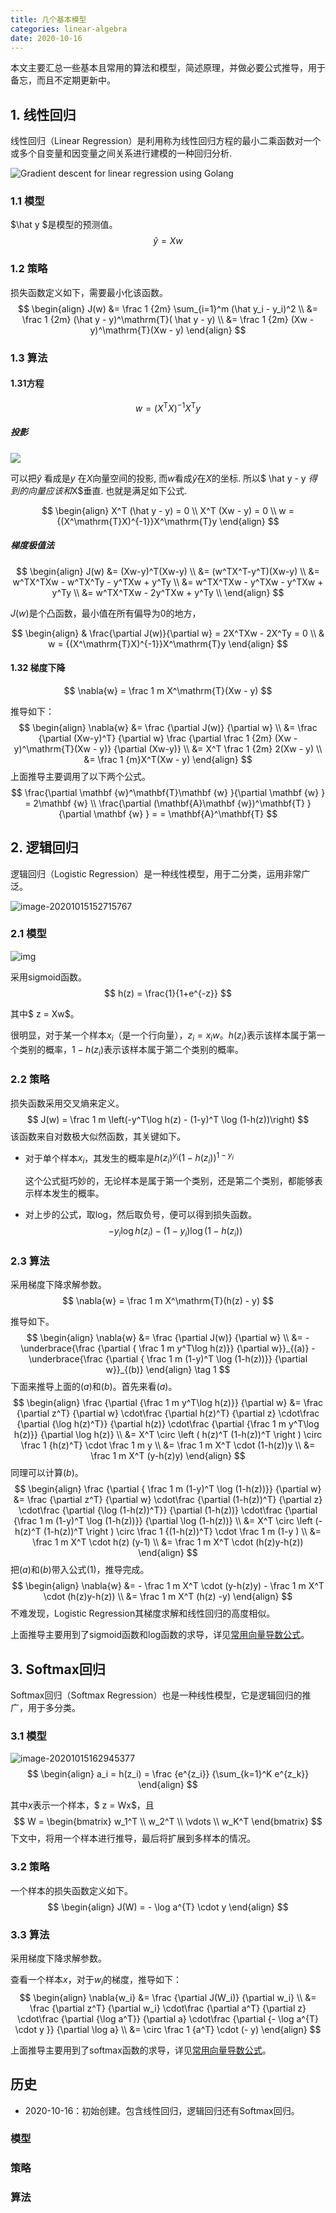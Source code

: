 ```yaml
---
title: 几个基本模型
categories: linear-algebra
date: 2020-10-16
---
```


本文主要汇总一些基本且常用的算法和模型，简述原理，并做必要公式推导，用于备忘，而且不定期更新中。

## 1. 线性回归

线性回归（Linear Regression）是利用称为线性回归方程的最小二乘函数对一个或多个自变量和因变量之间关系进行建模的一种回归分析. 

![Gradient descent for linear regression using Golang](images/Nulab-Gradient-descent-for-linear-regression-using-Golang-Blog.png)

### 1.1 模型

$\hat y $是模型的预测值。
$$
\hat y = Xw
$$

### 1.2 策略

损失函数定义如下，需要最小化该函数。
$$
\begin{align}
J(w) &= \frac 1 {2m}  \sum_{i=1}^m (\hat y_i - y_i)^2    \\
     &= \frac 1 {2m} (\hat  y - y)^\mathrm{T}( \hat  y  - y)      \\
     &= \frac 1 {2m} (Xw - y)^\mathrm{T}(Xw - y)     
\end{align}
$$

### 1.3 算法

#### 1.31方程

$$
w = {(X^\mathrm{T}X)^{-1}}X^\mathrm{T}y
$$

##### 投影

![](images/projection.jpg)

可以把$\hat y$ 看成是$y$ 在$X$向量空间的投影, 而$w$看成$\hat y$在$X$的坐标.  所以$ \hat y  - y $得到的向量应该和$X$垂直. 也就是满足如下公式.

$$
\begin{align}
X^T (\hat y - y) = 0  \\
X^T (Xw - y) = 0  \\ 
w = {(X^\mathrm{T}X)^{-1}}X^\mathrm{T}y  
\end{align}
$$

##### 梯度极值法

$$
\begin{align}
	J(w) &= (Xw-y)^T(Xw-y) \\ 
		 &= (w^TX^T-y^T)(Xw-y) \\ 
		 &= w^TX^TXw - w^TX^Ty - y^TXw + y^Ty \\
		 &= w^TX^TXw - y^TXw - y^TXw + y^Ty \\
		 &= w^TX^TXw - 2y^TXw + y^Ty \\
\end{align}
$$

$J(w)$是个凸函数，最小值在所有偏导为0的地方，

$$
\begin{align}
& \frac{\partial J(w)}{\partial w} = 2X^TXw - 2X^Ty = 0 \\
& w = {(X^\mathrm{T}X)^{-1}}X^\mathrm{T}y  
\end{align}
$$

#### 1.32 梯度下降

$$
\nabla{w} = \frac 1 m X^\mathrm{T}(Xw - y)
$$

推导如下：
$$
\begin{align}
\nabla{w} &= \frac {\partial J(w)} {\partial w} 
\\ &=    \frac {\partial (Xw-y)^T}  {\partial w} \frac {\partial \frac 1 {2m} (Xw - y)^\mathrm{T}(Xw - y)} {\partial (Xw-y)} 
\\ &=   X^T \frac 1 {2m} 2(Xw - y)
\\ &=  \frac 1 {m}X^T(Xw - y)
\end{align}
$$
上面推导主要调用了以下两个公式。
$$
\frac{\partial \mathbf {w}^\mathbf{T}\mathbf {w} }{\partial \mathbf {w} } = 2\mathbf {w} \\
\frac{\partial (\mathbf{A}\mathbf {w})^\mathbf{T} }{\partial \mathbf {w} } = = 
\mathbf{A}^\mathbf{T}
$$

## 2. 逻辑回归 

逻辑回归（Logistic Regression）是一种线性模型，用于二分类，运用非常广泛。

![image-20201015152715767](images/image-20201015152715767.png)

### 2.1 模型

![img](images/sigmoid.gif)

采用sigmoid函数。
$$
h(z) = \frac{1}{1+e^{-z}}
$$

其中$ z = Xw$。

很明显，对于某一个样本$x_i$（是一个行向量），$z_i=x_iw$。$h(z_i)$表示该样本属于第一个类别的概率，$1-h(z_i)$表示该样本属于第二个类别的概率。

### 2.2 策略

损失函数采用交叉熵来定义。
$$
J(w) = \frac 1 m \left(-y^T\log h(z) - (1-y)^T \log (1-h(z))\right)
$$
该函数来自对数极大似然函数，其关键如下。

- 对于单个样本$x_i$，其发生的概率是$h(z_i)^{y_i}(1-h(z_i))^{1-y_i}$

  这个公式挺巧妙的，无论样本是属于第一个类别，还是第二个类别，都能够表示样本发生的概率。

- 对上步的公式，取log，然后取负号，便可以得到损失函数。
  $$
  -y_i\log h(z_i) -  (1-y_i) \log(1-h(z_i))
  $$

### 2.3 算法

采用梯度下降求解参数。
$$
\nabla{w} = \frac 1 m X^\mathrm{T}(h(z) - y)
$$

推导如下。
$$
\begin{align}
\nabla{w} &= \frac {\partial J(w)} {\partial w} 
\\ &=  - \underbrace{\frac {\partial { \frac 1 m  y^T\log h(z)}}  {\partial w}}_{(a)} - \underbrace{\frac {\partial { \frac 1 m  (1-y)^T \log (1-h(z))}}  {\partial w}}_{(b)} 
\end{align} \tag 1
$$
下面来推导上面的$(a)$和$(b)$。首先来看$(a)$。
$$
\begin{align}
\frac {\partial {\frac 1 m  y^T\log h(z)}}  {\partial w} &= 
\frac {\partial z^T} {\partial w} 
\cdot\frac {\partial h(z)^T} {\partial z} 
\cdot\frac {\partial {\log h(z)^T}} {\partial h(z)} 
\cdot\frac {\partial {\frac 1 m  y^T\log h(z)}} {\partial \log h(z)}
\\ &=  X^T \circ  \left ( h(z)^T  (1-h(z))^T \right )  \circ  \frac 1 {h(z)^T} \cdot \frac 1 m y 
\\ &= \frac 1 m X^T \cdot  (1-h(z))y  
\\ &= \frac 1 m X^T (y-h(z)y) 
\end{align}
$$
同理可以计算$(b)$。
$$
\begin{align}
\frac {\partial { \frac 1 m  (1-y)^T \log (1-h(z))}}  {\partial w} &= 
\frac {\partial z^T} {\partial w} 
\cdot\frac {\partial (1-h(z))^T} {\partial z} 
\cdot\frac {\partial {\log (1-h(z))^T}} {\partial (1-h(z))} 
\cdot\frac {\partial {\frac 1 m  (1-y)^T \log (1-h(z))}} {\partial \log (1-h(z))}
\\ &=  X^T \circ  \left (-h(z)^T (1-h(z))^T  \right ) \circ  \frac 1 {(1-h(z))^T}  \cdot  \frac 1 m (1-y )
\\ &= \frac 1 m X^T \cdot h(z) (y-1)
\\ &= \frac 1 m X^T \cdot  (h(z)y-h(z))
\end{align}
$$
把$(a)$和$(b)$带入公式$(1)$，推导完成。
$$
\begin{align}
\nabla{w} &= - \frac 1 m X^T \cdot (y-h(z)y)  - \frac 1 m X^T \cdot  (h(z)y-h(z))
 \\ &=  \frac 1 m X^T (h(z) -y)
\end{align}
$$
不难发现，Logistic Regression其梯度求解和线性回归的高度相似。

上面推导主要用到了sigmoid函数和log函数的求导，详见[常用向量导数公式](https://eipi10.cn/linear-algebra/2019/12/12/common_vector_derivative/#sigmoid%E5%87%BD%E6%95%B0)。

## 3. Softmax回归

Softmax回归（Softmax Regression）也是一种线性模型，它是逻辑回归的推广，用于多分类。

### 3.1 模型

![image-20201015162945377](images/image-20201015162945377.png)
$$
\begin{align}
a_i = h(z_i) =   \frac {e^{z_i}}  {\sum_{k=1}^K e^{z_k}}
\end{align}
$$

其中$x$表示一个样本，$ z = Wx$，且
$$
W = \begin{bmatrix} w_1^T \\ w_2^T \\ \vdots \\ w_K^T \end{bmatrix}
$$
下文中，将用一个样本进行推导，最后将扩展到多样本的情况。

### 3.2 策略

一个样本的损失函数定义如下。
$$
\begin{align}
J(W) = -  \log a^{T} \cdot y 
\end{align}
$$

### 3.3 算法

采用梯度下降求解参数。



查看一个样本$x$，对于$w_i$的梯度，推导如下：
$$
\begin{align}
\nabla{w_i} &= \frac {\partial J(W_i)} {\partial w_i} 
\\ &= \frac {\partial z^T} {\partial w_i} 
\cdot\frac {\partial a^T} {\partial z} 
\cdot\frac {\partial {\log a^T}} {\partial a} 
\cdot\frac {\partial {-  \log a^{T} \cdot y }} {\partial \log a}
\\ &=   \circ \frac 1 {a^T} \cdot (- y)
\end{align}
$$

上面推导主要用到了softmax函数的求导，详见[常用向量导数公式](https://eipi10.cn/linear-algebra/2019/12/12/common_vector_derivative/#softmax函数)。

## 历史

- 2020-10-16：初始创建。包含线性回归，逻辑回归还有Softmax回归。



### 模型

### 策略

### 算法